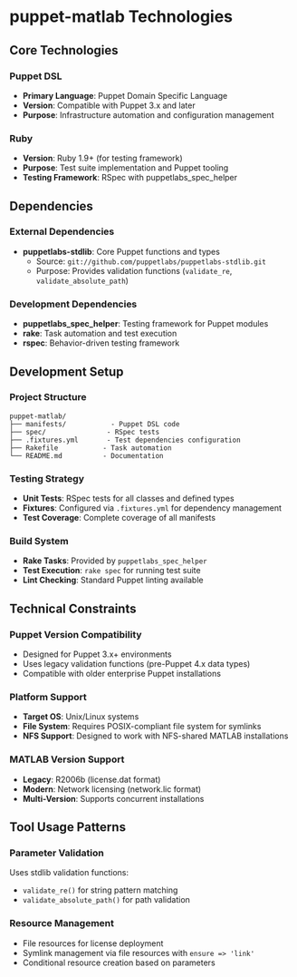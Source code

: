 # puppet-matlab Technologies

## Core Technologies

### Puppet DSL
- **Primary Language**: Puppet Domain Specific Language
- **Version**: Compatible with Puppet 3.x and later
- **Purpose**: Infrastructure automation and configuration management

### Ruby
- **Version**: Ruby 1.9+ (for testing framework)
- **Purpose**: Test suite implementation and Puppet tooling
- **Testing Framework**: RSpec with puppetlabs_spec_helper

## Dependencies

### External Dependencies
- **puppetlabs-stdlib**: Core Puppet functions and types
  - Source: `git://github.com/puppetlabs/puppetlabs-stdlib.git`
  - Purpose: Provides validation functions (`validate_re`, `validate_absolute_path`)

### Development Dependencies
- **puppetlabs_spec_helper**: Testing framework for Puppet modules
- **rake**: Task automation and test execution
- **rspec**: Behavior-driven testing framework

## Development Setup

### Project Structure
```
puppet-matlab/
├── manifests/           - Puppet DSL code
├── spec/               - RSpec tests
├── .fixtures.yml       - Test dependencies configuration
├── Rakefile           - Task automation
└── README.md          - Documentation
```

### Testing Strategy
- **Unit Tests**: RSpec tests for all classes and defined types
- **Fixtures**: Configured via `.fixtures.yml` for dependency management
- **Test Coverage**: Complete coverage of all manifests

### Build System
- **Rake Tasks**: Provided by `puppetlabs_spec_helper`
- **Test Execution**: `rake spec` for running test suite
- **Lint Checking**: Standard Puppet linting available

## Technical Constraints

### Puppet Version Compatibility
- Designed for Puppet 3.x+ environments
- Uses legacy validation functions (pre-Puppet 4.x data types)
- Compatible with older enterprise Puppet installations

### Platform Support
- **Target OS**: Unix/Linux systems
- **File System**: Requires POSIX-compliant file system for symlinks
- **NFS Support**: Designed to work with NFS-shared MATLAB installations

### MATLAB Version Support
- **Legacy**: R2006b (license.dat format)
- **Modern**: Network licensing (network.lic format)
- **Multi-Version**: Supports concurrent installations

## Tool Usage Patterns

### Parameter Validation
Uses stdlib validation functions:
- `validate_re()` for string pattern matching
- `validate_absolute_path()` for path validation

### Resource Management
- File resources for license deployment
- Symlink management via file resources with `ensure => 'link'`
- Conditional resource creation based on parameters